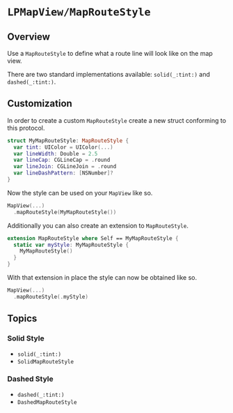 # ``LPMapView/MapRouteStyle``

## Overview

Use a ``MapRouteStyle`` to define what a route line will look like on the map view.

There are two standard implementations available: ``solid(_:tint:)`` and ``dashed(_:tint:)``.

## Customization

In order to create a custom ``MapRouteStyle`` create a new struct conforming to this protocol.

```swift
struct MyMapRouteStyle: MapRouteStyle {
  var tint: UIColor = UIColor(...)
  var lineWidth: Double = 2.5
  var lineCap: CGLineCap = .round
  var lineJoin: CGLineJoin = .round
  var lineDashPattern: [NSNumber]?
}
```

Now the style can be used on your ``MapView`` like so.

```swift
MapView(...)
  .mapRouteStyle(MyMapRouteStyle())
```

Additionally you can also create an extension to ``MapRouteStyle``.

```swift
extension MapRouteStyle where Self == MyMapRouteStyle {
  static var myStyle: MyMapRouteStyle {
    MyMapRouteStyle()
  }
}
```

With that extension in place the style can now be obtained like so.

```swift
MapView(...)
  .mapRouteStyle(.myStyle)
```

## Topics

### Solid Style

- ``solid(_:tint:)``
- ``SolidMapRouteStyle``

### Dashed Style

- ``dashed(_:tint:)``
- ``DashedMapRouteStyle``
